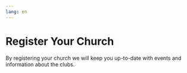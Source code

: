 ```yaml
---
lang: en
---
```


# Register Your Church

By registering your church we will keep you up-to-date with events and information about the clubs.
